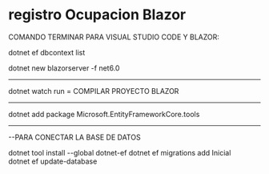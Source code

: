 # registro Ocupacion Blazor

COMANDO TERMINAR PARA VISUAL STUDIO CODE Y BLAZOR:

dotnet ef dbcontext list

dotnet new blazorserver -f net6.0  

-------------
dotnet watch run = COMPILAR PROYECTO BLAZOR

-------------
dotnet add package Microsoft.EntityFrameworkCore.tools 

-------------
--PARA CONECTAR LA BASE DE DATOS

dotnet tool install --global dotnet-ef 
dotnet ef migrations add Inicial    
dotnet ef update-database    
